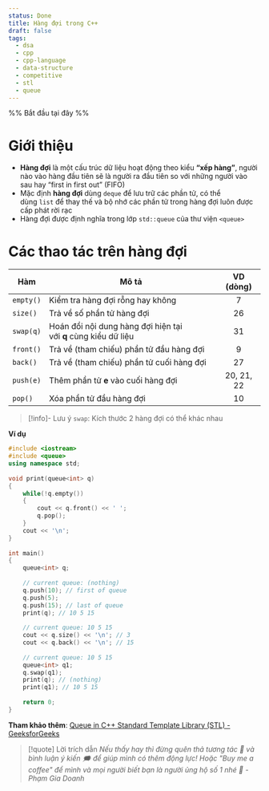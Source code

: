 ```yaml
---
status: Done
title: Hàng đợi trong C++
draft: false
tags:
  - dsa
  - cpp
  - cpp-language
  - data-structure
  - competitive
  - stl
  - queue
---
```

%% Bắt đầu tại đây %%
# Giới thiệu
- **Hàng đợi** là một cấu trúc dữ liệu hoạt động theo kiểu **“xếp hàng”**, người nào vào hàng đầu tiên sẽ là người ra đầu tiên so với những người vào sau hay “first in first out” (FIFO)
- Mặc định **hàng đợi** dùng `deque` để lưu trữ các phần tử, có thể dùng `list` để thay thế và bộ nhớ các phần tử trong hàng đợi luôn được cấp phát rời rạc
- Hàng đợi được định nghĩa trong lớp `std::queue` của thư viện `<queue>`

# Các thao tác trên hàng đợi

| Hàm       | Mô tả                                                           | VD (dòng)  |
| --------- | --------------------------------------------------------------- | :--------: |
| `empty()` | Kiểm tra hàng đợi rỗng hay không                                |     7      |
| `size()`  | Trả về số phần tử hàng đợi                                      |     26     |
| `swap(q)` | Hoán đổi nội dung hàng đợi hiện tại với **q** cùng kiểu dữ liệu |     31     |
| `front()` | Trả về (tham chiếu) phần tử đầu hàng đợi                        |     9      |
| `back()`  | Trả về (tham chiếu) phần tử cuối hàng đợi                       |     27     |
| `push(e)` | Thêm phần tử **e** vào cuối hàng đợi                            | 20, 21, 22 |
| `pop()`   | Xóa phần tử đầu hàng đợi                                        |     10     |

> [!info]- Lưu ý
> `swap`: Kích thước 2 hàng đợi có thể khác nhau

**Ví dụ**
```cpp
#include <iostream>
#include <queue>
using namespace std;
 
void print(queue<int> q)
{
	while(!q.empty())
	{
		cout << q.front() << ' ';
		q.pop();
	}
	cout << '\n';
}
 
int main()
{
	queue<int> q;
 
	// current queue: (nothing)
	q.push(10); // first of queue
	q.push(5);
	q.push(15); // last of queue
	print(q); // 10 5 15
 
	// current queue: 10 5 15
	cout << q.size() << '\n'; // 3
	cout << q.back() << '\n'; // 15
 
	// current queue: 10 5 15
	queue<int> q1;
	q.swap(q1);
	print(q); // (nothing)
	print(q1); // 10 5 15
 
	return 0;
}
```

**Tham khảo thêm**: [Queue in C++ Standard Template Library (STL) - GeeksforGeeks](https://www.geeksforgeeks.org/queue-cpp-stl/)

> [!quote] Lời trích dẫn
> *Nếu thấy hay thì đừng quên thả tương tác 💛 và bình luận ý kiến 🗯️ để giúp mình có thêm động lực! Hoặc "Buy me a coffee" để mình và mọi người biết bạn là người ủng hộ số 1 nhé 🎉 - Phạm Gia Doanh*